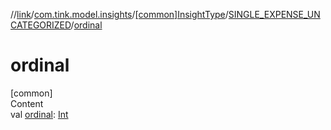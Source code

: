 //[link](../../../index.md)/[com.tink.model.insights](../../index.md)/[[common]InsightType](../index.md)/[SINGLE_EXPENSE_UNCATEGORIZED](index.md)/[ordinal](ordinal.md)



# ordinal  
[common]  
Content  
val [ordinal](ordinal.md): [Int](https://kotlinlang.org/api/latest/jvm/stdlib/kotlin/-int/index.html)  



